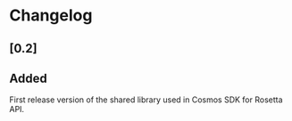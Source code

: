 # Changelog

## [0.2]

## Added

First release version of the shared library used in Cosmos SDK for Rosetta API.
